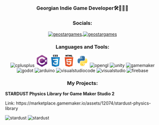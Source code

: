 <h3 align="center">Georgian Indie Game Developer🛠️👨🏻‍💻</h3>

<h3 align="middle">Socials:</h3>
<p align="middle">
    <a href="https://twitter.com/geostargames" target="_blank">
      <img align="center" src="https://upload.wikimedia.org/wikipedia/commons/5/5a/X_icon_2.svg" alt="geostargames" height="30" width="40" />
    </a>
    <a href="https://www.youtube.com/@geostargames" target="_blank">
      <img align="center" src="https://raw.githubusercontent.com/rahuldkjain/github-profile-readme-generator/master/src/images/icons/Social/youtube.svg" alt="geostargames" height="30" width="40" />
    </a>
</p>

<h3 align="middle">Languages and Tools:</h3>
<p align="middle">
  <img src="https://cdn-icons-png.flaticon.com/512/6132/6132222.png" alt="cplusplus" width="40" height="40"/>
   <img src="https://raw.githubusercontent.com/devicons/devicon/master/icons/csharp/csharp-original.svg" alt="csharp" width="40" height="40"/>
   <img src="https://raw.githubusercontent.com/devicons/devicon/master/icons/css3/css3-original-wordmark.svg" alt="css3" width="40" height="40"/>
   <img src="https://raw.githubusercontent.com/devicons/devicon/master/icons/html5/html5-original-wordmark.svg" alt="html5" width="40" height="40"/>
   <img src="https://raw.githubusercontent.com/devicons/devicon/master/icons/python/python-original.svg" alt="python" width="40" height="40"/>
    <img src="https://cdn.freebiesupply.com/logos/large/2x/opengl-1-logo-png-transparent.png" alt="opengl" width="40" height="40"/>
  <img src="https://cdn-icons-png.freepik.com/512/5969/5969346.png" alt="unity" width="40" height="40"/>
    <img src="https://encrypted-tbn0.gstatic.com/images?q=tbn:ANd9GcTBFanQ7H0wO-ouVRnXYBGIKyPLhU5X1ISFtw&s" alt="gamemaker" width="40" height="40"/>
    <img src="https://upload.wikimedia.org/wikipedia/commons/thumb/6/6a/Godot_icon.svg/2048px-Godot_icon.svg.png" alt="godot" width="40" height="40"/>
  <img src="https://cdn.worldvectorlogo.com/logos/arduino-1.svg" alt="arduino" width="40" height="40"/>
  <img src="https://upload.wikimedia.org/wikipedia/commons/thumb/9/9a/Visual_Studio_Code_1.35_icon.svg/512px-Visual_Studio_Code_1.35_icon.svg.png?20210804221519" alt="visualstudiocode" width="40" height="40"/>
    <img src="https://upload.wikimedia.org/wikipedia/commons/thumb/2/2c/Visual_Studio_Icon_2022.svg/2048px-Visual_Studio_Icon_2022.svg.png" alt="visualstudio" width="40" height="40"/>
  <img src="https://www.vectorlogo.zone/logos/firebase/firebase-icon.svg" alt="firebase" width="40" height="40"/>
 </p>

<h3 align="middle">My Projects:</h3>
<strong><p align="left">STARDUST Physics Library for Game Maker Studio 2</p></strong>
<p align="left">Link: <href>https://marketplace.gamemaker.io/assets/12074/stardust-physics-library</href></p>

<img src="https://marketplacecdn.yoyogames.com/images/assets/12074/icon/1719667650_large.jpg?1719667650" alt="stardust" width="64" height="64"/>
<img src="https://marketplacecdn.yoyogames.com/images/assets/12074/screenshots/24327_original.png?1719668302" alt="stardust" width="1366" height="768"/>
